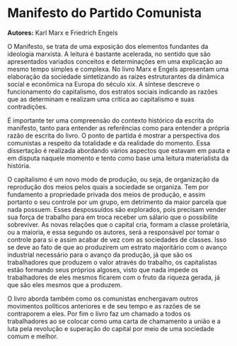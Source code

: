 # Manifesto do Partido Comunista

**Autores:** Karl Marx e Friedrich Engels

O Manifesto, se trata de uma exposição dos elementos fundantes da ideologia marxista. A leitura é bastante acelerada, no sentido que são apresentados variados conceitos e determinações em uma explicação ao mesmo tempo simples e complexa. No livro Marx e Engels apresentam uma elaboração da sociedade sintetizando as raízes estruturantes da dinâmica social e econômica na Europa do século xix. A síntese descreve o funcionamento do capitalismo, dos estratos sociais indicando as razões que as determinam e realizam uma crítica ao capitalismo e suas contradições.

É importante ter uma compreensão do contexto histórico da escrita do manifesto, tanto para entender as referências como para entender a própria razão de escrita do livro. O ponto de partida é mostrar a perspectiva dos comunistas a respeito da totalidade e da realidade do momento. Essa dissertação é realizada abordando vários aspectos que estavam em pauta e em disputa naquele momento e tento como base uma leitura materialista da história. 

O capitalismo é um novo modo de produção, ou seja, de organização da reprodução dos meios pelos quais a sociedade se organiza. Tem por fundamento a propriedade privada dos meios de produção, e assim portanto o seu controle por um grupo, em detrimento da maior parcela que nada possuem. Esses despossuídos são explorados, pois precisam vender sua força de trabalho para em troca receber um sálario que o possibilite sobreviver. As novas relações que o capital cria, formam a classe proletária, ou a maioria, e essa segundo os autores, será a responsável por tomar o controle para si e assim acabar de vez com as sociedades de classes. Isso se deve ao fato de que ao produzirem um estrato majoritário com o avanço industrial necessário para o avanço da produção, já que são os trabalhadores que produzem o valor através do trabalho, os capitalistas estão formando seus próprios algoses, visto que nada impede os trabalhadores de eles mesmos ficarem com o fruto da riqueza gerada, já que são eles mesmos que a produzem.

O livro aborda também como os comunistas enchergavam outros movimentos políticos anteriores e de seu tempo e as razões de se contraporem a eles. Por fim o livro faz um chamado a todos os trabalhadores ao se colocar como uma carta de chamamento a união e a luta pela revolução e superação do capital por meio de uma sociedade comum e melhor.